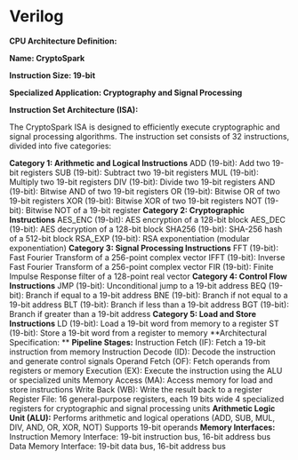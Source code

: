 # Verilog
**CPU Architecture Definition:**

**Name: CryptoSpark**

**Instruction Size: 19-bit**

**Specialized Application: Cryptography and Signal Processing**

**Instruction Set Architecture (ISA):**

The CryptoSpark ISA is designed to efficiently execute cryptographic and signal processing algorithms. The instruction set consists of 32 instructions, divided into five categories:

**Category 1: Arithmetic and Logical Instructions**
ADD (19-bit): Add two 19-bit registers
SUB (19-bit): Subtract two 19-bit registers
MUL (19-bit): Multiply two 19-bit registers
DIV (19-bit): Divide two 19-bit registers
AND (19-bit): Bitwise AND of two 19-bit registers
OR (19-bit): Bitwise OR of two 19-bit registers
XOR (19-bit): Bitwise XOR of two 19-bit registers
NOT (19-bit): Bitwise NOT of a 19-bit register
**Category 2: Cryptographic Instructions**
AES_ENC (19-bit): AES encryption of a 128-bit block
AES_DEC (19-bit): AES decryption of a 128-bit block
SHA256 (19-bit): SHA-256 hash of a 512-bit block
RSA_EXP (19-bit): RSA exponentiation (modular exponentiation)
**Category 3: Signal Processing Instructions**
FFT (19-bit): Fast Fourier Transform of a 256-point complex vector
IFFT (19-bit): Inverse Fast Fourier Transform of a 256-point complex vector
FIR (19-bit): Finite Impulse Response filter of a 128-point real vector
**Category 4: Control Flow Instructions**
JMP (19-bit): Unconditional jump to a 19-bit address
BEQ (19-bit): Branch if equal to a 19-bit address
BNE (19-bit): Branch if not equal to a 19-bit address
BLT (19-bit): Branch if less than a 19-bit address
BGT (19-bit): Branch if greater than a 19-bit address
**Category 5: Load and Store Instructions**
LD (19-bit): Load a 19-bit word from memory to a register
ST (19-bit): Store a 19-bit word from a register to memory
**Architectural Specification:
**
**Pipeline Stages:**
Instruction Fetch (IF): Fetch a 19-bit instruction from memory
Instruction Decode (ID): Decode the instruction and generate control signals
Operand Fetch (OF): Fetch operands from registers or memory
Execution (EX): Execute the instruction using the ALU or specialized units
Memory Access (MA): Access memory for load and store instructions
Write Back (WB): Write the result back to a register
Register File:
16 general-purpose registers, each 19 bits wide
4 specialized registers for cryptographic and signal processing units
**Arithmetic Logic Unit (ALU):**
Performs arithmetic and logical operations (ADD, SUB, MUL, DIV, AND, OR, XOR, NOT)
Supports 19-bit operands
**Memory Interfaces:**
Instruction Memory Interface: 19-bit instruction bus, 16-bit address bus
Data Memory Interface: 19-bit data bus, 16-bit address bus
